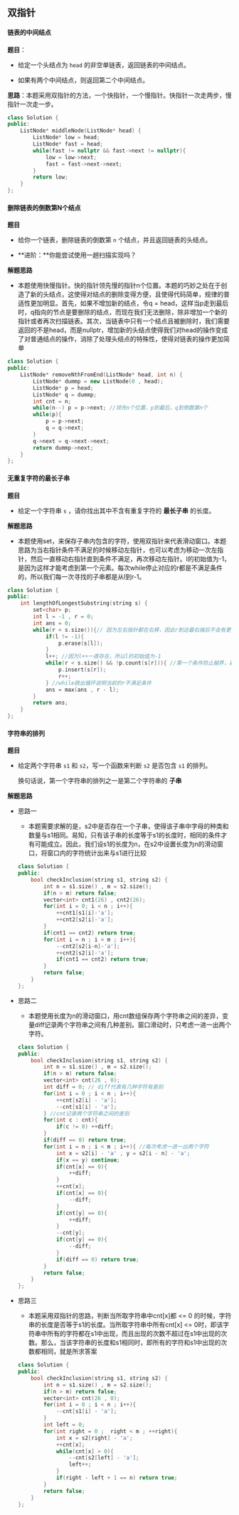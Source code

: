 ## 双指针

#### 链表的中间结点

**题目**：

- 给定一个头结点为 `head` 的非空单链表，返回链表的中间结点。

- 如果有两个中间结点，则返回第二个中间结点。

**思路**：本题采用双指针的方法，一个快指针，一个慢指针。快指针一次走两步，慢指针一次走一步。

```c++
class Solution {
public:
    ListNode* middleNode(ListNode* head) {
        ListNode* low = head;
        ListNode* fast = head;
        while(fast != nullptr && fast->next != nullptr){
            low = low->next;
            fast = fast->next->next;
        }
        return low;
    }
};
```



#### 删除链表的倒数第N个结点

**题目**

- 给你一个链表，删除链表的倒数第 `n` 个结点，并且返回链表的头结点。

- **进阶：**你能尝试使用一趟扫描实现吗？

**解题思路**

- 本题使用快慢指针。快的指针领先慢的指针n个位置。本题的巧妙之处在于创造了新的头结点，这使得对结点的删除变得方便，且使得代码简单，规律的普适性更加明显。首先，如果不增加新的结点，令q = head，这样当p走到最后时，q指向的节点是要删除的结点，而现在我们无法删除，除非增加一个新的指针或者再次扫描链表。其次，当链表中只有一个结点且被删除时，我们需要返回的不是head，而是nullptr，增加新的头结点使得我们对head的操作变成了对普通结点的操作，消除了处理头结点的特殊性，使得对链表的操作更加简单

```c++
class Solution {
public:
    ListNode* removeNthFromEnd(ListNode* head, int n) {
        ListNode* dummp = new ListNode(0 , head);
        ListNode* p = head;
        ListNode* q = dummp;
        int cnt = n;
        while(n--) p = p->next; //领先n个位置，p到最后，q到倒数第n个
        while(p){
            p = p->next;
            q = q->next;
        }
        q->next = q->next->next;
        return dummp->next;
    }
};
```

#### 无重复字符的最长子串

**题目**

- 给定一个字符串 `s` ，请你找出其中不含有重复字符的 **最长子串** 的长度。

**解题思路**

- 本题使用set，来保存子串内包含的字符，使用双指针来代表滑动窗口。本题思路为当右指针条件不满足的时候移动左指针，也可以考虑为移动一次左指针，然后一直移动右指针直到条件不满足，再次移动左指针。l的初始值为-1，是因为这样才能考虑到第一个元素。每次while停止对应的r都是不满足条件的，所以我们每一次寻找的子串都是从l到r-1。


```c++
class Solution {
public:
    int lengthOfLongestSubstring(string s) {
        set<char> p;
        int l = -1 , r = 0;
        int ans = 0;
        while(r < s.size()){// 因为左右指针都在右移，因此r到达最右端后不会有更长的子串
            if(l != -1){
                p.erase(s[l]);
            }
            l++; //因为l++一直存在，所以l的初始值为-1
            while(r < s.size() && !p.count(s[r])){ //第一个条件防止越界，若一直满足，也可以保证能输出长度
                p.insert(s[r]);
                r++;
            } //while跳出循环说明当前的r不满足条件
            ans = max(ans , r - l);
        }
        return ans;
    }
};
```

#### 字符串的排列

**题目**

- 给定两个字符串 `s1` 和 `s2`，写一个函数来判断 `s2` 是否包含 `s1` 的排列。

  换句话说，第一个字符串的排列之一是第二个字符串的 **子串** 

**解题思路**

- 思路一

  - 本题需要求解的是，s2中是否存在一个子串，使得该子串中字母的种类和数量与s1相同。易知，只有该子串的长度等于s1的长度时，相同的条件才有可能成立。因此，我们设s1的长度为n，在s2中设置长度为n的滑动窗口，将窗口内的字符统计出来与s1进行比较

  ```c++
  class Solution {
  public:
      bool checkInclusion(string s1, string s2) {
          int n = s1.size() , m = s2.size();
          if(n > m) return false;
          vector<int> cnt1(26) , cnt2(26);
          for(int i = 0; i < n ; i++){
              ++cnt1[s1[i]-'a'];
              ++cnt2[s2[i]-'a'];
          }
          if(cnt1 == cnt2) return true;
          for(int i = n ; i < m ; i++){
              --cnt2[s2[i-n]-'a'];
              ++cnt2[s2[i]-'a'];
              if(cnt1 == cnt2) return true;
          }
          return false;
      }
  };
  ```

- 思路二

  - 本题使用长度为n的滑动窗口，用cnt数组保存两个字符串之间的差异，变量diff记录两个字符串之间有几种差别。窗口滑动时，只考虑一进一出两个字符。

  ```c++
  class Solution {
  public:
      bool checkInclusion(string s1, string s2) {
          int n = s1.size() , m = s2.size();
          if(n > m) return false;
          vector<int> cnt(26 , 0);
          int diff = 0; // diff代表有几种字符有差别
          for(int i = 0 ; i < n ; i++){
              ++cnt[s2[i] - 'a'];
              --cnt[s1[i] - 'a'];
          } //cnt记录两个字符串之间的差别
          for(int c : cnt){
              if(c != 0) ++diff;
          }
          if(diff == 0) return true;
          for(int i = n ; i < m ; i++){ //每次考虑一进一出两个字符
              int x = s2[i] - 'a' , y = s2[i - n] - 'a';
              if(x == y) continue;
              if(cnt[x] == 0){
                  ++diff;
              }
              ++cnt[x];
              if(cnt[x] == 0){
                  --diff;
              }
              if(cnt[y] == 0){
                  ++diff;
              }
              --cnt[y];
              if(cnt[y] == 0){
                  --diff;
              }
              if(diff == 0) return true;
          }
          return false;
      }
  };
  ```

- 思路三

  - 本题采用双指针的思路，判断当所取字符串中cnt[x]都 <= 0 的时候，字符串的长度是否等于s1的长度。当所取字符串中所有cnt[x] <= 0时，即该字符串中所有的字符都在s1中出现，而且出现的次数不超过在s1中出现的次数。那么，当该字符串的长度和s1相同时，即所有的字符和s1中出现的次数都相同，就是所求答案

  ```c++
  class Solution {
  public:
      bool checkInclusion(string s1, string s2) {
          int n = s1.size() , m = s2.size();
          if(n > m) return false;
          vector<int> cnt(26 , 0);
          for(int i = 0 ; i < n ; i++){
              --cnt[s1[i] - 'a'];
          }
          int left = 0;
          for(int right = 0 ;  right < m ; ++right){
              int x = s2[right] - 'a';
              ++cnt[x];
              while(cnt[x] > 0){
                  --cnt[s2[left] - 'a'];
                  left++;
              }
              if(right - left + 1 == n) return true;
          }
          return false;
      }
  };
  ```

  
